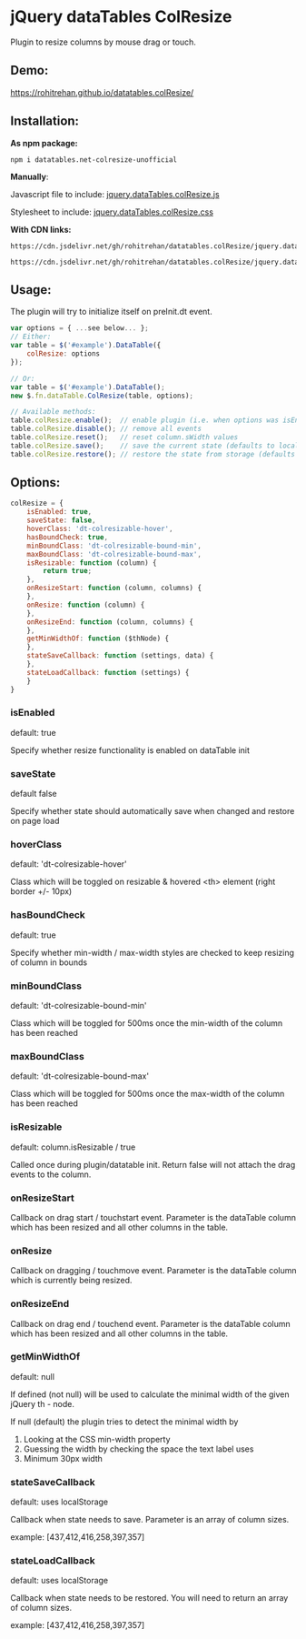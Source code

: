 # jQuery dataTables ColResize

Plugin to resize columns by mouse drag or touch.

## Demo:
https://rohitrehan.github.io/datatables.colResize/

## Installation:

**As npm package:**

```
npm i datatables.net-colresize-unofficial
```

**Manually**:

Javascript file to include: 
[jquery.dataTables.colResize.js](jquery.dataTables.colResize.js)

Stylesheet to include: 
[jquery.dataTables.colResize.css](jquery.dataTables.colResize.css)

**With CDN links:**

```
https://cdn.jsdelivr.net/gh/rohitrehan/datatables.colResize/jquery.dataTables.colResize.css
```
```
https://cdn.jsdelivr.net/gh/rohitrehan/datatables.colResize/jquery.dataTables.colResize.js
```

## Usage:

The plugin will try to initialize itself on preInit.dt event.

```javascript
var options = { ...see below... };
// Either:
var table = $('#example').DataTable({
    colResize: options
});

// Or:
var table = $('#example').DataTable();
new $.fn.dataTable.ColResize(table, options);

// Available methods:
table.colResize.enable();  // enable plugin (i.e. when options was isEnabled: false)
table.colResize.disable(); // remove all events
table.colResize.reset();   // reset column.sWidth values
table.colResize.save();    // save the current state (defaults to localstorage)
table.colResize.restore(); // restore the state from storage (defaults to localstorage)
```



## Options:
```javascript
colResize = {
    isEnabled: true,
    saveState: false,
    hoverClass: 'dt-colresizable-hover',
    hasBoundCheck: true,
    minBoundClass: 'dt-colresizable-bound-min',
    maxBoundClass: 'dt-colresizable-bound-max',
    isResizable: function (column) {
        return true;
    },
    onResizeStart: function (column, columns) {
    },
    onResize: function (column) {
    },
    onResizeEnd: function (column, columns) {
    },
    getMinWidthOf: function ($thNode) {
    },
    stateSaveCallback: function (settings, data) {
    },
    stateLoadCallback: function (settings) {
    }
}
```

### isEnabled

default: true

Specify whether resize functionality is enabled on dataTable init

### saveState

default false

Specify whether state should automatically save when changed and restore on page load

### hoverClass

default: 'dt-colresizable-hover'

Class which will be toggled on resizable & hovered \<th\> element (right border +/- 10px)

### hasBoundCheck

default: true

Specify whether min-width / max-width styles are checked to keep resizing of column in bounds

### minBoundClass
default: 'dt-colresizable-bound-min'

Class which will be toggled for 500ms once the min-width of the column has been reached

### maxBoundClass
default: 'dt-colresizable-bound-max'

Class which will be toggled for 500ms once the max-width of the column has been reached

### isResizable
default: column.isResizable / true

Called once during plugin/datatable init. Return false will not attach the drag events to the column.

### onResizeStart
Callback on drag start / touchstart event. Parameter is the dataTable column which has been resized and all other columns in the table.

### onResize
Callback on dragging / touchmove event. Parameter is the dataTable column which is currently being resized.

### onResizeEnd
Callback on drag end / touchend event. Parameter is the dataTable column which has been resized and all other columns in the table.

### getMinWidthOf

default: null

If defined (not null) will be used to calculate the minimal width of the given jQuery th - node.

If null (default) the plugin tries to detect the minimal width by

1. Looking at the CSS min-width property
2. Guessing the width by checking the space the text label uses
3. Minimum 30px width

### stateSaveCallback

default: uses localStorage

Callback when state needs to save. Parameter is an array of column sizes.

example: [437,412,416,258,397,357]

### stateLoadCallback

default: uses localStorage

Callback when state needs to be restored. You will need to return an array of column sizes.

example: [437,412,416,258,397,357]
